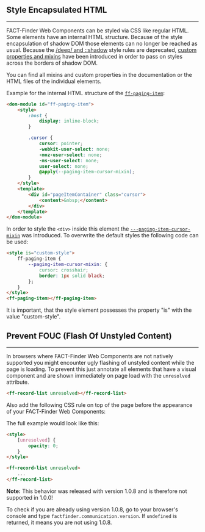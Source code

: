 ## Style Encapsulated HTML

---
FACT-Finder Web Components can be styled via CSS like regular HTML. Some elements have an internal HTML structure. Because of the style encapsulation of shadow DOM those elements can no longer be reached as usual. Because the [/deep/ and ::shadow](https://blog.polymer-project.org/announcements/2015/12/01/deprecating-deep/) style rules are deprecated, [custom properties and mixins](https://www.polymer-project.org/1.0/docs/devguide/styling.html) have been introduced in order to pass on styles across the borders of shadow DOM.

You can find all mixins and custom properties in the documentation or the HTML files of the individual elements.

Example for the internal HTML structure of the [`ff-paging-item`](api/ff-paging#tab=docs):
```html
<dom-module id="ff-paging-item">
    <style>
        :host {
            display: inline-block;
        }

        .cursor {
            cursor: pointer;
            -webkit-user-select: none;
            -moz-user-select: none;
            -ms-user-select: none;
            user-select: none;
            @apply(--paging-item-cursor-mixin);
        }
    </style>
    <template>
        <div id="pageItemContainer" class="cursor">
            <content>&nbsp;</content>
        </div>
    </template>
</dom-module>
```

In order to style the `<div>` inside this element the [`---paging-item-cursor-mixin`](ff-paging#tab=api) was introduced. To overwrite the default styles the following code can be used:
```html
<style is="custom-style">
    ff-paging-item {
        --paging-item-cursor-mixin: {
            cursor: crosshair;
            border: 1px solid black;
        };
    }
</style>
<ff-paging-item></ff-paging-item>
```

It is important, that the style element possesses the property &quot;is&quot; with the value &quot;custom-style&quot;.

## Prevent FOUC (Flash Of Unstyled Content)

---
In browsers where FACT-Finder Web Components are not natively supported you might encounter ugly flashing of unstyled content while the page is loading. To prevent this just annotate all elements that have a visual component and are shown immediately on page load with the `unresolved` attribute.
```html
<ff-record-list unresolved></ff-record-list>
```
Also add the following CSS rule on top of the page before the appearance of your FACT-Finder Web Components:

The full example would look like this: 
```html
<style>
    [unresolved] {
        opacity: 0;
    }
</style>

<ff-record-list unresolved>
    ...
</ff-record-list>
```

**Note:** This behavior was released with version 1.0.8 and is therefore not supported in 1.0.0!

To check if you are already using version 1.0.8, go to your browser's console and type `factfinder.communication.version`. If `undefined` is returned, it means you are not using 1.0.8.

